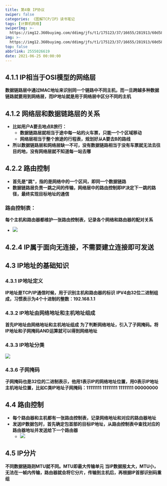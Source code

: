 ```yaml
---
title: 第4章 IP协议
swiper: false
categories: 《图解TCP/IP》读书笔记
tags: [计算机网络]
swiperImg: >-
  https://img12.360buyimg.com/ddimg/jfs/t1/175123/37/16655/281913/60d586beEc7ef737a/16612132f2eddf6d.jpg
img: >-
  https://img12.360buyimg.com/ddimg/jfs/t1/175123/37/16655/281913/60d586beEc7ef737a/16612132f2eddf6d.jpg
top: false
abbrlink: 2555026619
date: 2021-06-25 00:00:00
---
```

## 4.1.1 IP相当于OSI模型的网络层
**数据链路层中通过MAC地址来识别同一个链路中不同主机，而一旦跨越多种数据链路就要用到网络层，而IP地址就是用于网络层中区分不同的主机**
## 4.1.2 网络层和数据链路层的关系

- **比如用户A要去地点B旅行：**
   - **数据链路层就相当于途中每一站的火车票，只能一个个区域移动**
   - **网络层相当于整个旅途的行程表，规划好从A要去B的路线**
- **所以数据链路层和网络层缺一不可，没有数据链路相当于没有车票就无法去往目的地，没有网络层就不知道每一站去哪**

## 4.2.2 路由控制
- **首先是"跳"，指的是网络中的一个区间，即同一个数据链路**
- **数据链路层负责一跳之间的传输，网络层中的路由控制即IP决定下一跳的路径，最终实现目标地址的通信**

### 路由控制表：
**每个主机和路由器都维护一张路由控制表，记录各个网络和路由器的配对关系**

   - ![](https://img12.360buyimg.com/ddimg/jfs/t1/174139/15/16121/138429/60d53bd3E1490cad1/223862e27edc29c9.jpg)

## 4.2.4 IP属于面向无连接，不需要建立连接即可发送

## 4.3 IP地址的基础知识

### 4.3.1 IP地址定义
**IP地址是TCP/IP通信时候，用于识别主机和路由器的标识**
**IPV4由32位二进制组成，习惯表示为4个十进制的整数：192.168.1.1**
### 4.3.2 IP地址由网络地址和主机地址组成
**首先IP地址由网络地址和主机地址组成**
**为了判断网络地址，引入了子网掩码。将IP地址和子网掩码AND运算就可以得到网络地址**
### 4.3.3 IP地址分类
![](https://pic3.zhimg.com/v2-7438cb1ba454ffe278f5c2310e69f3aa_b.png)
### 4.3.6 子网掩码
**子网掩码也是32位的二进制表示，他用1表示IP的网络地址位置，用0表示IP地址主机地址位置，比如C类IP地址子网掩码：11111111 11111111 11111111 00000000**
## 4.4 路由控制

- **每个路由器和主机都有一张路由控制表，记录网络地址和对应的路由器地址**
- **发送IP数据包时，首先确定包首部的目标IP地址，从路由控制表中查找对应的路由器地址并发送给下一个路由器**
   - ![](https://img13.360buyimg.com/ddimg/jfs/t1/196104/38/10116/123501/60d582ebEaf339829/f1689f2f210b8e8d.jpg)

## 4.5 IP分片
**不同数据链路则MTU就不同。MTU即最大传输单元**
**当IP数据报太大，MTU小，无法在一帧内传输，路由器就会将它分片，传输到主机后，再根据IP首部识别码重组**
